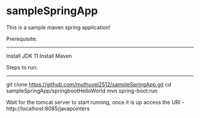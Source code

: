 # sampleSpringApp

This is a sample maven spring application!

Prerequisite: 
*************
Install JDK 11
Install Maven 

Steps to run:
**************
git clone https://github.com/muthuvel2512/sampleSpringApp.git
cd sampleSpringApp/springbootHelloWorld
mvn spring-boot:run

Wait for the tomcat server to start running, once it is up access the URI - http://localhost:8085/javapointers
